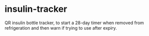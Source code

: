 # insulin-tracker
QR insulin bottle tracker, to start a 28-day timer when removed from refrigeration and then warn if trying to use after expiry.
